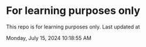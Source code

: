# For learning purposes only
This repo is for learning purposes only.
Last updated at

Monday, July 15, 2024 10:18:55 AM

